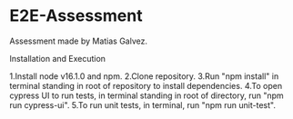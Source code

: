 # E2E-Assessment

Assessment made by Matias Galvez.

Installation and Execution

  1.Install node v16.1.0 and npm.
  2.Clone repository.
  3.Run "npm install" in terminal standing in root of repository to install dependencies.
  4.To open cypress UI to run tests, in terminal standing in root of directory, run "npm run cypress-ui".
  5.To run unit tests, in terminal, run "npm run unit-test".

